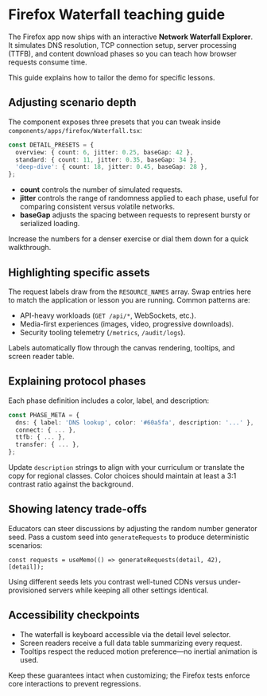 # Firefox Waterfall teaching guide

The Firefox app now ships with an interactive **Network Waterfall Explorer**. It simulates DNS resolution, TCP connection setup,
server processing (TTFB), and content download phases so you can teach how browser requests consume time.

This guide explains how to tailor the demo for specific lessons.

## Adjusting scenario depth

The component exposes three presets that you can tweak inside
`components/apps/firefox/Waterfall.tsx`:

```ts
const DETAIL_PRESETS = {
  overview: { count: 6, jitter: 0.25, baseGap: 42 },
  standard: { count: 11, jitter: 0.35, baseGap: 34 },
  'deep-dive': { count: 18, jitter: 0.45, baseGap: 28 },
};
```

* **count** controls the number of simulated requests.
* **jitter** controls the range of randomness applied to each phase, useful for
  comparing consistent versus volatile networks.
* **baseGap** adjusts the spacing between requests to represent bursty or
  serialized loading.

Increase the numbers for a denser exercise or dial them down for a quick
walkthrough.

## Highlighting specific assets

The request labels draw from the `RESOURCE_NAMES` array. Swap entries here to
match the application or lesson you are running. Common patterns are:

* API-heavy workloads (`GET /api/*`, WebSockets, etc.).
* Media-first experiences (images, video, progressive downloads).
* Security tooling telemetry (`/metrics`, `/audit/logs`).

Labels automatically flow through the canvas rendering, tooltips, and screen
reader table.

## Explaining protocol phases

Each phase definition includes a color, label, and description:

```ts
const PHASE_META = {
  dns: { label: 'DNS lookup', color: '#60a5fa', description: '...' },
  connect: { ... },
  ttfb: { ... },
  transfer: { ... },
};
```

Update `description` strings to align with your curriculum or translate the
copy for regional classes. Color choices should maintain at least a 3:1
contrast ratio against the background.

## Showing latency trade-offs

Educators can steer discussions by adjusting the random number generator seed.
Pass a custom seed into `generateRequests` to produce deterministic scenarios:

```tsx
const requests = useMemo(() => generateRequests(detail, 42), [detail]);
```

Using different seeds lets you contrast well-tuned CDNs versus under-provisioned
servers while keeping all other settings identical.

## Accessibility checkpoints

* The waterfall is keyboard accessible via the detail level selector.
* Screen readers receive a full data table summarizing every request.
* Tooltips respect the reduced motion preference—no inertial animation is used.

Keep these guarantees intact when customizing; the Firefox tests enforce core
interactions to prevent regressions.
